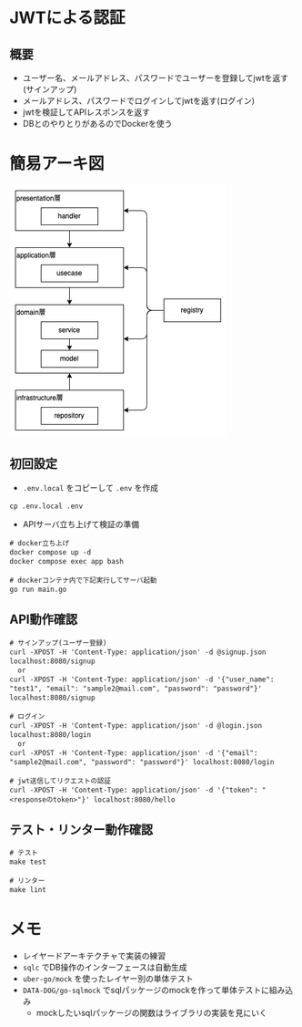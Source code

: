# JWTによる認証
## 概要
- ユーザー名、メールアドレス、パスワードでユーザーを登録してjwtを返す(サインアップ)
- メールアドレス、パスワードでログインしてjwtを返す(ログイン)
- jwtを検証してAPIレスポンスを返す
- DBとのやりとりがあるのでDockerを使う

# 簡易アーキ図
![](./doc/arch.png)

## 初回設定
- `.env.local` をコピーして `.env` を作成
```
cp .env.local .env
```
- APIサーバ立ち上げて検証の準備
```
# docker立ち上げ
docker compose up -d
docker compose exec app bash

# dockerコンテナ内で下記実行してサーバ起動
go run main.go
```

## API動作確認
```
# サインアップ(ユーザー登録)
curl -XPOST -H 'Content-Type: application/json' -d @signup.json localhost:8080/signup 
  or
curl -XPOST -H 'Content-Type: application/json' -d '{"user_name": "test1", "email": "sample2@mail.com", "password": "password"}' localhost:8080/signup

# ログイン
curl -XPOST -H 'Content-Type: application/json' -d @login.json localhost:8080/login
  or
curl -XPOST -H 'Content-Type: application/json' -d '{"email": "sample2@mail.com", "password": "password"}' localhost:8080/login

# jwt送信してリクエストの認証
curl -XPOST -H 'Content-Type: application/json' -d '{"token": "<responseのtoken>"}' localhost:8080/hello
```

## テスト・リンター動作確認
```
# テスト
make test

# リンター
make lint
```

# メモ
- レイヤードアーキテクチャで実装の練習
- `sqlc` でDB操作のインターフェースは自動生成
- `uber-go/mock` を使ったレイヤー別の単体テスト
- `DATA-DOG/go-sqlmock` でsqlパッケージのmockを作って単体テストに組み込み
  - mockしたいsqlパッケージの関数はライブラリの実装を見にいく
